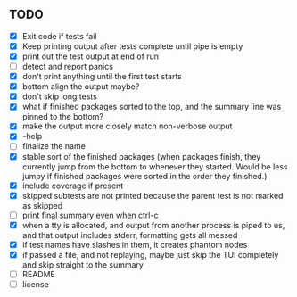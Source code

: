 ## TODO

- [x] Exit code if tests fail
- [x] Keep printing output after tests complete until pipe is empty
- [x] print out the test output at end of run
- [ ] detect and report panics
- [x] don't print anything until the first test starts
- [x] bottom align the output maybe?
- [x] don't skip long tests
- [x] what if finished packages sorted to the top, and the summary line was pinned to the bottom?
- [x] make the output more closely match non-verbose output
- [x] -help
- [ ] finalize the name
- [x] stable sort of the finished packages (when packages finish, they currently jump from the bottom to whenever they started.  Would be less jumpy if finished packages were sorted in the order they finished.)
- [x] include coverage if present
- [x] skipped subtests are not printed because the parent test is not marked as skipped
- [ ] print final summary even when ctrl-c
- [x] when a tty is allocated, and output from another process is piped to us, and that output includes stderr, formatting gets all messed
- [x] if test names have slashes in them, it creates phantom nodes
- [x] if passed a file, and not replaying, maybe just skip the TUI completely and skip straight to the summary
- [ ] README
- [ ] license